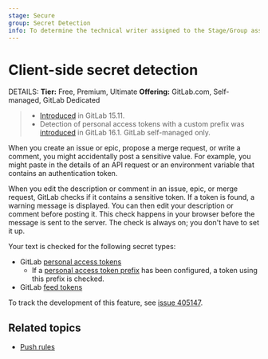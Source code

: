 ```yaml
---
stage: Secure
group: Secret Detection
info: To determine the technical writer assigned to the Stage/Group associated with this page, see https://handbook.gitlab.com/handbook/product/ux/technical-writing/#assignments
---
```


# Client-side secret detection

DETAILS:
**Tier:** Free, Premium, Ultimate
**Offering:** GitLab.com, Self-managed, GitLab Dedicated

> - [Introduced](https://gitlab.com/gitlab-org/gitlab/-/issues/368434) in GitLab 15.11.
> - Detection of personal access tokens with a custom prefix was [introduced](https://gitlab.com/gitlab-org/gitlab/-/issues/411146) in GitLab 16.1. GitLab self-managed only.

When you create an issue or epic, propose a merge request, or write a comment, you might accidentally post a sensitive value.
For example, you might paste in the details of an API request or an environment variable that contains an authentication token.

When you edit the description or comment in an issue, epic, or merge request, GitLab checks if it contains a sensitive token.
If a token is found, a warning message is displayed. You can then edit your description or comment before posting it.
This check happens in your browser before the message is sent to the server.
The check is always on; you don't have to set it up.

Your text is checked for the following secret types:

- GitLab [personal access tokens](../../../../security/token_overview.md#personal-access-tokens)
  - If a [personal access token prefix](../../../../administration/settings/account_and_limit_settings.md#personal-access-token-prefix) has been configured, a token using this prefix is checked.
- GitLab [feed tokens](../../../../security/token_overview.md#feed-token)

To track the development of this feature, see [issue 405147](https://gitlab.com/gitlab-org/gitlab/-/issues/405147).

## Related topics

- [Push rules](../../../project/repository/push_rules.md)
